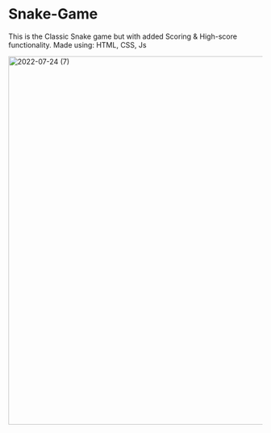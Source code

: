 # Snake-Game
This is the Classic Snake game but with added Scoring &amp; High-score functionality. Made using: HTML, CSS, Js

<img width="731" alt="2022-07-24 (7)" src="https://user-images.githubusercontent.com/76524120/180644633-486b3a33-f757-410a-99cc-c0a3871d1716.png">
